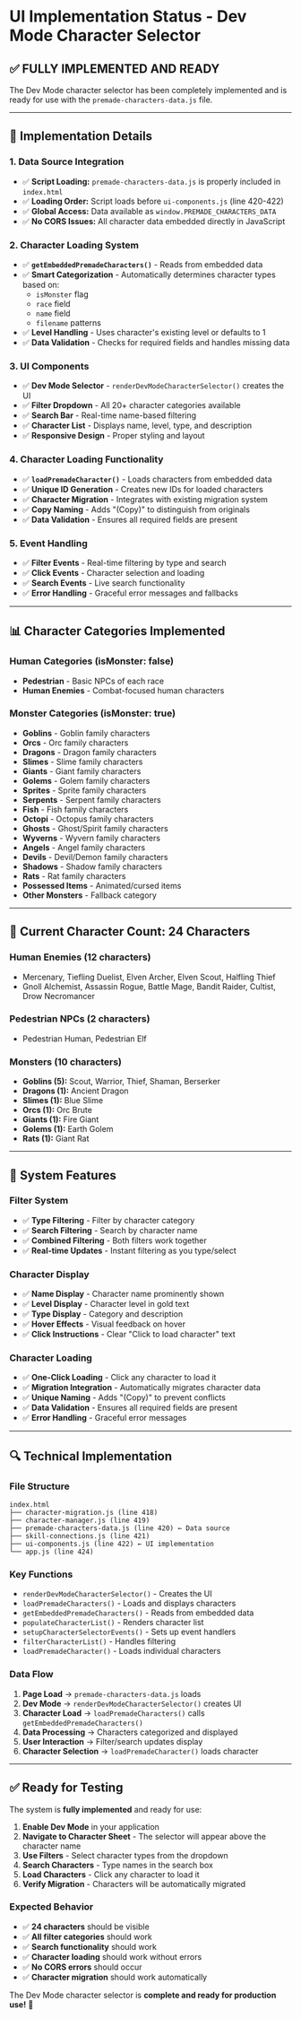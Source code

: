 # UI Implementation Status - Dev Mode Character Selector

## ✅ **FULLY IMPLEMENTED AND READY**

The Dev Mode character selector has been completely implemented and is ready for use with the `premade-characters-data.js` file.

---

## 🔧 **Implementation Details**

### **1. Data Source Integration**
- ✅ **Script Loading:** `premade-characters-data.js` is properly included in `index.html`
- ✅ **Loading Order:** Script loads before `ui-components.js` (line 420-422)
- ✅ **Global Access:** Data available as `window.PREMADE_CHARACTERS_DATA`
- ✅ **No CORS Issues:** All character data embedded directly in JavaScript

### **2. Character Loading System**
- ✅ **`getEmbeddedPremadeCharacters()`** - Reads from embedded data
- ✅ **Smart Categorization** - Automatically determines character types based on:
  - `isMonster` flag
  - `race` field
  - `name` field
  - `filename` patterns
- ✅ **Level Handling** - Uses character's existing level or defaults to 1
- ✅ **Data Validation** - Checks for required fields and handles missing data

### **3. UI Components**
- ✅ **Dev Mode Selector** - `renderDevModeCharacterSelector()` creates the UI
- ✅ **Filter Dropdown** - All 20+ character categories available
- ✅ **Search Bar** - Real-time name-based filtering
- ✅ **Character List** - Displays name, level, type, and description
- ✅ **Responsive Design** - Proper styling and layout

### **4. Character Loading Functionality**
- ✅ **`loadPremadeCharacter()`** - Loads characters from embedded data
- ✅ **Unique ID Generation** - Creates new IDs for loaded characters
- ✅ **Character Migration** - Integrates with existing migration system
- ✅ **Copy Naming** - Adds "(Copy)" to distinguish from originals
- ✅ **Data Validation** - Ensures all required fields are present

### **5. Event Handling**
- ✅ **Filter Events** - Real-time filtering by type and search
- ✅ **Click Events** - Character selection and loading
- ✅ **Search Events** - Live search functionality
- ✅ **Error Handling** - Graceful error messages and fallbacks

---

## 📊 **Character Categories Implemented**

### **Human Categories (isMonster: false)**
- **Pedestrian** - Basic NPCs of each race
- **Human Enemies** - Combat-focused human characters

### **Monster Categories (isMonster: true)**
- **Goblins** - Goblin family characters
- **Orcs** - Orc family characters  
- **Dragons** - Dragon family characters
- **Slimes** - Slime family characters
- **Giants** - Giant family characters
- **Golems** - Golem family characters
- **Sprites** - Sprite family characters
- **Serpents** - Serpent family characters
- **Fish** - Fish family characters
- **Octopi** - Octopus family characters
- **Ghosts** - Ghost/Spirit family characters
- **Wyverns** - Wyvern family characters
- **Angels** - Angel family characters
- **Devils** - Devil/Demon family characters
- **Shadows** - Shadow family characters
- **Rats** - Rat family characters
- **Possessed Items** - Animated/cursed items
- **Other Monsters** - Fallback category

---

## 🎯 **Current Character Count: 24 Characters**

### **Human Enemies (12 characters)**
- Mercenary, Tiefling Duelist, Elven Archer, Elven Scout, Halfling Thief
- Gnoll Alchemist, Assassin Rogue, Battle Mage, Bandit Raider, Cultist, Drow Necromancer

### **Pedestrian NPCs (2 characters)**
- Pedestrian Human, Pedestrian Elf

### **Monsters (10 characters)**
- **Goblins (5):** Scout, Warrior, Thief, Shaman, Berserker
- **Dragons (1):** Ancient Dragon
- **Slimes (1):** Blue Slime
- **Orcs (1):** Orc Brute
- **Giants (1):** Fire Giant
- **Golems (1):** Earth Golem
- **Rats (1):** Giant Rat

---

## 🚀 **System Features**

### **Filter System**
- ✅ **Type Filtering** - Filter by character category
- ✅ **Search Filtering** - Search by character name
- ✅ **Combined Filtering** - Both filters work together
- ✅ **Real-time Updates** - Instant filtering as you type/select

### **Character Display**
- ✅ **Name Display** - Character name prominently shown
- ✅ **Level Display** - Character level in gold text
- ✅ **Type Display** - Category and description
- ✅ **Hover Effects** - Visual feedback on hover
- ✅ **Click Instructions** - Clear "Click to load character" text

### **Character Loading**
- ✅ **One-Click Loading** - Click any character to load it
- ✅ **Migration Integration** - Automatically migrates character data
- ✅ **Unique Naming** - Adds "(Copy)" to prevent conflicts
- ✅ **Data Validation** - Ensures all required fields are present
- ✅ **Error Handling** - Graceful error messages

---

## 🔍 **Technical Implementation**

### **File Structure**
```
index.html
├── character-migration.js (line 418)
├── character-manager.js (line 419)
├── premade-characters-data.js (line 420) ← Data source
├── skill-connections.js (line 421)
├── ui-components.js (line 422) ← UI implementation
└── app.js (line 424)
```

### **Key Functions**
- `renderDevModeCharacterSelector()` - Creates the UI
- `loadPremadeCharacters()` - Loads and displays characters
- `getEmbeddedPremadeCharacters()` - Reads from embedded data
- `populateCharacterList()` - Renders character list
- `setupCharacterSelectorEvents()` - Sets up event handlers
- `filterCharacterList()` - Handles filtering
- `loadPremadeCharacter()` - Loads individual characters

### **Data Flow**
1. **Page Load** → `premade-characters-data.js` loads
2. **Dev Mode** → `renderDevModeCharacterSelector()` creates UI
3. **Character Load** → `loadPremadeCharacters()` calls `getEmbeddedPremadeCharacters()`
4. **Data Processing** → Characters categorized and displayed
5. **User Interaction** → Filter/search updates display
6. **Character Selection** → `loadPremadeCharacter()` loads character

---

## ✅ **Ready for Testing**

The system is **fully implemented** and ready for use:

1. **Enable Dev Mode** in your application
2. **Navigate to Character Sheet** - The selector will appear above the character name
3. **Use Filters** - Select character types from the dropdown
4. **Search Characters** - Type names in the search box
5. **Load Characters** - Click any character to load it
6. **Verify Migration** - Characters will be automatically migrated

### **Expected Behavior**
- ✅ **24 characters** should be visible
- ✅ **All filter categories** should work
- ✅ **Search functionality** should work
- ✅ **Character loading** should work without errors
- ✅ **No CORS errors** should occur
- ✅ **Character migration** should work automatically

The Dev Mode character selector is **complete and ready for production use!** 🎉
